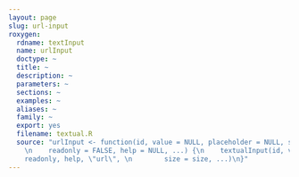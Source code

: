 ```yaml
---
layout: page
slug: url-input
roxygen:
  rdname: textInput
  name: urlInput
  doctype: ~
  title: ~
  description: ~
  parameters: ~
  sections: ~
  examples: ~
  aliases: ~
  family: ~
  export: yes
  filename: textual.R
  source: "urlInput <- function(id, value = NULL, placeholder = NULL, size = NULL,
    \n    readonly = FALSE, help = NULL, ...) {\n    textualInput(id, value, placeholder,
    readonly, help, \"url\", \n        size = size, ...)\n}"
---
```

